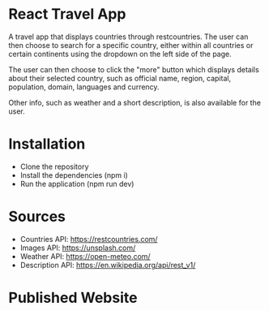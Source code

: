 # React Travel App
A travel app that displays countries through restcountries. The user can then choose to search for a specific country, either within all countries or certain continents using the dropdown on the left side of the page.

The user can then choose to click the "more" button which displays details about their selected country, such as official name, region, capital, population, domain, languages and currency.

Other info, such as weather and a short description, is also available for the user.
# Installation 
* Clone the repository 
* Install the dependencies (npm i)
* Run the application (npm run dev)

# Sources
* Countries API: https://restcountries.com/
* Images API: https://unsplash.com/
* Weather API: https://open-meteo.com/
* Description API: https://en.wikipedia.org/api/rest_v1/

# Published Website


